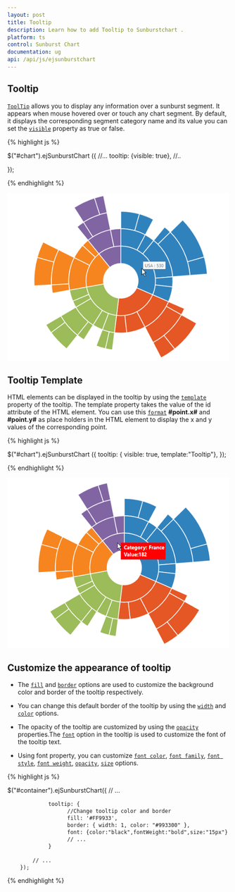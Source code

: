 ```yaml
---
layout: post
title: Tooltip
description: Learn how to add Tooltip to Sunburstchart .
platform: ts
control: Sunburst Chart
documentation: ug
api: /api/js/ejsunburstchart
---
```


## Tooltip  

[`ToolTip`](../api/ejsunburstchart#members:tooltip) allows you to display any information over a sunburst segment. It appears when mouse hovered over or touch any chart segment. By default, it displays the corresponding segment category name and its value
you can set the [`visible`](../api/ejsunburstchart#members:tooltip-visible) property as true or false.

{% highlight js %}

$("#chart").ejSunburstChart ({
    //...
	tooltip: {visible: true},
    //.. 

   });


{% endhighlight %}

![](/js/SunburstChart/Tooltip_images/Tooltip_img1.png)

## Tooltip Template   

HTML elements can be displayed in the tooltip by using the [`template`](../api/ejsunburstchart#members:tooltip-template) property of the tooltip. The template property takes the value of the id attribute of the HTML element. You can use this [`format`](../api/ejsunburstchart#members:tooltip-format) **#point.x#** and **#point.y#** as place holders in the HTML element to display the x and y values of the corresponding point.

{% highlight js %}

<div id="Tooltip" style="display: none;">
        <div id="value" style="background-color:red;padding-top:3px;padding-right:3px">
            <div>
                <label id="efpercentage" style="color:white">
                    &nbsp;&nbsp;Category:&nbsp;#point.x#
                   <br />&nbsp;&nbsp;Value:#point.y#
                </label>
            </div>
        </div>
    </div>

$("#chart").ejSunburstChart ({
	tooltip: { visible: true,
    template:"Tooltip"},
   });


{% endhighlight %}

![](/js/SunburstChart/Tooltip_images/Tooltip_img2.png)


## Customize the appearance of tooltip

* The [`fill`](../api/ejsunburstchart#members:tooltip-fill) and [`border`](../api/ejsunburstchart#members:tooltip-border) options are used to customize the background color and border of the tooltip respectively. 

* You can change this default border of the tooltip by using the [`width`](../api/ejsunburstchart#members:tooltip-border-width) and [`color`](../api/ejsunburstchart#members:tooltip-border-color) options.

* The opacity of the tooltip are customized by using the [`opacity`](../api/ejsunburstchart#members:tooltip-opacity) properties.The [`font`](../api/ejsunburstchart#members:tooltip-font) option in the tooltip is used to customize the font of the tooltip text.

* Using font property, you can customize [`font color`](../api/ejsunburstchart#members:tooltip-font-color), [`font family`](../api/ejsunburstchart#members:tooltip-font-fontfamily), [`font style`](../api/ejsunburstchart#members:tooltip-font-fontstyle), [`font weight`](../api/ejsunburstchart#members:tooltip-font-fontweight), [`opacity`](../api/ejsunburstchart#members:tooltip-font-opacity), [`size`](../api/ejsunburstchart#members:tooltip-font-size) options.

{% highlight js %}

$("#container").ejSunburstChart({
            // ...
          
                 tooltip: {
                       //Change tooltip color and border
                       fill: '#FF9933',
                       border: { width: 1, color: "#993300" },
                       font: {color:"black",fontWeight:"bold",size:"15px"}	
                       // ...
                 } 
            
            // ...
        });

{% endhighlight %}